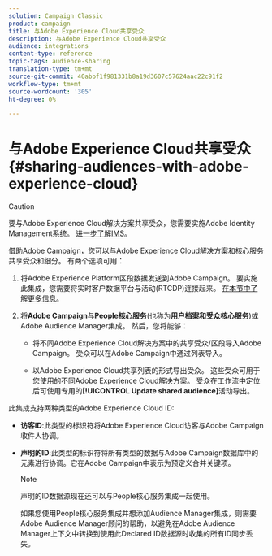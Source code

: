 ```yaml
---
solution: Campaign Classic
product: campaign
title: 与Adobe Experience Cloud共享受众
description: 与Adobe Experience Cloud共享受众
audience: integrations
content-type: reference
topic-tags: audience-sharing
translation-type: tm+mt
source-git-commit: 40abbf1f981331b8a19d3607c57624aac22c91f2
workflow-type: tm+mt
source-wordcount: '305'
ht-degree: 0%

---
```



# 与Adobe Experience Cloud共享受众{#sharing-audiences-with-adobe-experience-cloud}

>[!CAUTION]
>
>要与Adobe Experience Cloud解决方案共享受众，您需要实施Adobe Identity Management系统。 [进一步了解IMS](../../integrations/using/about-adobe-id.md)。

借助Adobe Campaign，您可以与Adobe Experience Cloud解决方案和核心服务共享受众和细分。 有两个选项可用：

1. 将Adobe Experience Platform区段数据发送到Adobe Campaign。 要实施此集成，您需要将实时客户数据平台与活动(RTCDP)连接起来。 [在本节中了解更多信息](https://docs.adobe.com/content/help/en/experience-platform/rtcdp/destinations/destinations-cat/adobe-destinations/adobe-campaign-destination.html)。


1. 将&#x200B;**Adobe Campaign**&#x200B;与&#x200B;**People核心服务**(也称为&#x200B;**用户档案和受众核心服务**)或Adobe Audience Manager集成。 然后，您将能够：

   * 将不同Adobe Experience Cloud解决方案中的共享受众/区段导入Adobe Campaign。 受众可以在Adobe Campaign中通过列表导入。

   * 以Adobe Experience Cloud共享列表的形式导出受众。 这些受众可用于您使用的不同Adobe Experience Cloud解决方案。 受众在工作流中定位后可使用专用的&#x200B;**[!UICONTROL Update shared audience]**&#x200B;活动导出。

此集成支持两种类型的Adobe Experience Cloud ID:

* **访客ID**:此类型的标识符将Adobe Experience Cloud访客与Adobe Campaign收件人协调。
* **声明的ID**:此类型的标识符将所有类型的数据与Adobe Campaign数据库中的元素进行协调。它在Adobe Campaign中表示为预定义合并关键项。

   >[!NOTE]
   >
   > 声明的ID数据源现在还可以与People核心服务集成一起使用。
   >
   >如果您使用People核心服务集成并想添加Audience Manager集成，则需要Adobe Audience Manager顾问的帮助，以避免在Adobe Audience Manager上下文中转换到使用此Declared ID数据源时收集的所有ID同步丢失。
